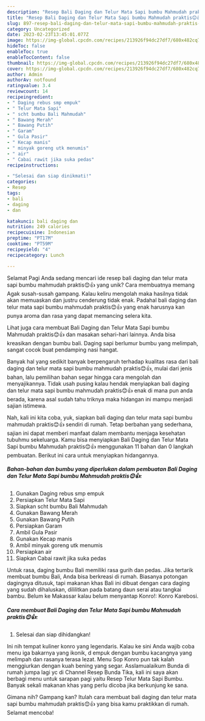 ```yaml
---
description: "Resep Bali Daging dan Telur Mata Sapi bumbu Mahmudah praktis😊👍 yang Lezat Sekali"
title: "Resep Bali Daging dan Telur Mata Sapi bumbu Mahmudah praktis😊👍 yang Lezat Sekali"
slug: 897-resep-bali-daging-dan-telur-mata-sapi-bumbu-mahmudah-praktis-yang-lezat-sekali
category: Uncategorized
date: 2023-02-23T13:45:01.077Z
image: https://img-global.cpcdn.com/recipes/213926f94dc27df7/680x482cq70/bali-daging-dan-telur-mata-sapi-bumbu-mahmudah-praktis-foto-resep-utama.jpg
hideToc: false
enableToc: true
enableTocContent: false
thumbnail: https://img-global.cpcdn.com/recipes/213926f94dc27df7/680x482cq70/bali-daging-dan-telur-mata-sapi-bumbu-mahmudah-praktis-foto-resep-utama.jpg
cover: https://img-global.cpcdn.com/recipes/213926f94dc27df7/680x482cq70/bali-daging-dan-telur-mata-sapi-bumbu-mahmudah-praktis-foto-resep-utama.jpg
author: Admin
authorAv: notfound
ratingvalue: 3.4
reviewcount: 14
recipeingredient:
- " Daging rebus smp empuk"
- " Telur Mata Sapi"
- " scht bumbu Bali Mahmudah"
- " Bawang Merah"
- " Bawang Putih"
- " Garam"
- " Gula Pasir"
- " Kecap manis"
- " minyak goreng utk menumis"
- " air"
- " Cabai rawit jika suka pedas"
recipeinstructions:

- "Selesai dan siap dinikmati!"
categories:
- Resep
tags:
- bali
- daging
- dan

katakunci: bali daging dan 
nutrition: 249 calories
recipecuisine: Indonesian
preptime: "PT17M"
cooktime: "PT59M"
recipeyield: "4"
recipecategory: Lunch

---
```



Selamat Pagi Anda sedang mencari ide resep bali daging dan telur mata sapi bumbu mahmudah praktis😊👍 yang unik? Cara membuatnya memang Agak susah-susah gampang. Kalau keliru mengolah maka hasilnya tidak akan memuaskan dan justru cenderung tidak enak. Padahal bali daging dan telur mata sapi bumbu mahmudah praktis😊👍 yang enak harusnya kan punya aroma dan rasa yang dapat memancing selera kita.


Lihat juga cara membuat Bali Daging dan Telur Mata Sapi bumbu Mahmudah praktis😊👍 dan masakan sehari-hari lainnya. Anda bisa kreasikan dengan bumbu bali. Daging sapi berlumur bumbu yang melimpah, sangat cocok buat pendamping nasi hangat.

Banyak hal yang sedikit banyak berpengaruh terhadap kualitas rasa dari bali daging dan telur mata sapi bumbu mahmudah praktis😊👍, mulai dari jenis bahan, lalu pemilihan bahan segar hingga cara mengolah dan menyajikannya. Tidak usah pusing kalau hendak menyiapkan bali daging dan telur mata sapi bumbu mahmudah praktis😊👍 enak di mana pun anda berada, karena asal sudah tahu triknya maka hidangan ini mampu menjadi sajian istimewa.


Nah, kali ini kita coba, yuk, siapkan bali daging dan telur mata sapi bumbu mahmudah praktis😊👍 sendiri di rumah. Tetap berbahan yang sederhana, sajian ini dapat memberi manfaat dalam membantu menjaga kesehatan tubuhmu sekeluarga. Kamu bisa menyiapkan Bali Daging dan Telur Mata Sapi bumbu Mahmudah praktis😊👍 menggunakan 11 bahan dan 0 langkah pembuatan. Berikut ini cara untuk menyiapkan hidangannya.

<!--inarticleads1-->

##### Bahan-bahan dan bumbu yang diperlukan dalam pembuatan Bali Daging dan Telur Mata Sapi bumbu Mahmudah praktis😊👍:

1. Gunakan  Daging rebus smp empuk
1. Persiapkan  Telur Mata Sapi
1. Siapkan  scht bumbu Bali Mahmudah
1. Gunakan  Bawang Merah
1. Gunakan  Bawang Putih
1. Persiapkan  Garam
1. Ambil  Gula Pasir
1. Gunakan  Kecap manis
1. Ambil  minyak goreng utk menumis
1. Persiapkan  air
1. Siapkan  Cabai rawit jika suka pedas


Untuk rasa, daging bumbu Bali memiliki rasa gurih dan pedas. Jika tertarik membuat bumbu Bali, Anda bisa berkreasi di rumah. Biasanya potongan dagingnya ditusuk, tapi makanan khas Bali ini dibuat dengan cara daging yang sudah dihaluskan, dililitkan pada batang daun serai atau tangkai bambu. Belum ke Makassar kalau belum menyantap Konro!: Konro Karebosi. 

<!--inarticleads2-->

##### Cara membuat Bali Daging dan Telur Mata Sapi bumbu Mahmudah praktis😊👍:


1. Selesai dan siap dihidangkan!

Ini nih tempat kuliner konro yang legendaris. Kalau ke sini Anda wajib coba menu iga bakarnya yang ikonik, d empuk dengan bumbu kacangnya yang melimpah dan rasanya terasa lezat. Menu Sop Konro pun tak kalah menggiurkan dengan kuah bening yang segar. Asslamualaikum Bunda di rumah jumpa lagi yc di Channel Resep Bunda Tika, kali ini saya akan berbagi menu untuk sarapan pagi yaitu Resep Telur Mata Sapi Bumbu. Banyak sekali makanan khas yang perlu dicoba jika berkunjung ke sana. 

Gimana nih? Gampang kan? Itulah cara membuat bali daging dan telur mata sapi bumbu mahmudah praktis😊👍 yang bisa kamu praktikkan di rumah. Selamat mencoba!
